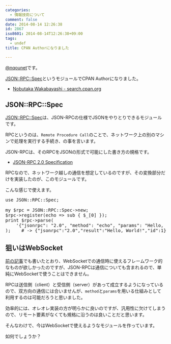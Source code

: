 ```yaml
---
categories:
  - 情報技術について
comment: false
date: 2014-08-14 12:26:38
id: 2867
iso8601: 2014-08-14T12:26:38+09:00
tags:
  - undef
title: CPAN Authorになりました

---
```


<p><a href="https://twitter.com/nqounet">@nqounet</a>です。</p>

<p><a href="https://metacpan.org/pod/JSON::RPC::Spec">JSON::RPC::Spec</a>というモジュールでCPAN Authorになりました。</p>

<ul>
<li><a href="http://search.cpan.org/~nqounet/">Nobutaka Wakabayashi - search.cpan.org</a></li>
</ul>



<h2>JSON::RPC::Spec</h2>

<p><a href="https://metacpan.org/pod/JSON::RPC::Spec">JSON::RPC::Spec</a>は、JSON-RPCの仕様でJSONをやりとりできるモジュールです。</p>

<p>RPCというのは、<code>Remote Procedure Call</code>のことで、ネットワーク上の別のマシンで処理を実行する手続き、の事を言います。</p>

<p>JSON-RPCは、そのRPCをJSONの形式で可能にした書き方の規格です。</p>

<ul>
<li><a href="http://www.jsonrpc.org/specification">JSON-RPC 2.0 Specification</a></li>
</ul>

<p>RPCなので、ネットワーク越しの通信を想定しているのですが、その変換部分だけを実装したのが、このモジュールです。</p>

<p>こんな感じで使えます。</p>

<pre class="lang:perl">
use JSON::RPC::Spec;

my $rpc = JSON::RPC::Spec->new;
$rpc->register(echo => sub { $_[0] });
print $rpc->parse(
    '{"jsonrpc": "2.0", "method": "echo", "params": "Hello, World!", "id": 1}'
);    # -> {"jsonrpc":"2.0","result":"Hello, World!","id":1}
</pre>

<h2>狙いはWebSocket</h2>

<p><a href="http://www.nishimiyahara.net/2014/08/09/101454" title="JSON::RPC::Liteというモジュールを書きました">前の記事</a>でも書いたとおり、WebSocketでの通信時に使えるフレームワーク的なものが欲しかったのですが、JSON-RPCは通信についても含まれるので、単純にWebSocketで使うことはできません。</p>

<p>RPCは送信側（client）と受信側（server）があって成立するようになっているので、双方向の通信には合いませんが、<code>method</code>と<code>params</code>を用いる仕組みとして利用するのは可能だろうと思いました。</p>

<p>効率的には、オレオレ実装の方が明らかに良いのですが、汎用性に欠けてしまうので、リモート要素がなくても規格に沿うのは良いことだと思います。</p>

<p>そんなわけで、今はWebSocketで使えるようなモジュールを作っています。</p>

<p>如何でしょうか？</p>
    	